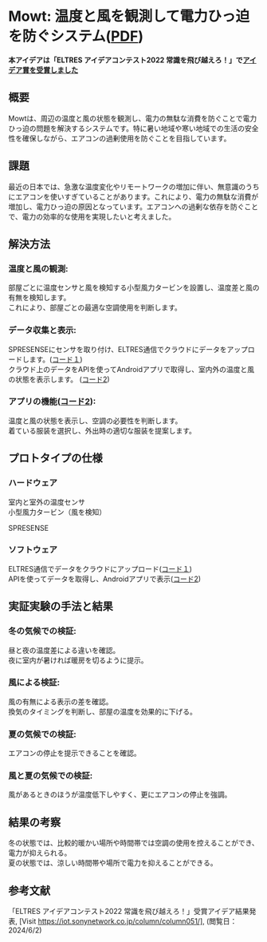 # Mowt: 温度と風を観測して電力ひっ迫を防ぐシステム([PDF](Mowt_slide.pdf))
**本アイデアは「ELTRES アイデアコンテスト2022 常識を飛び越えろ！」で[アイデア賞を受賞しました](https://iot.sonynetwork.co.jp/column/column051/)**

## 概要
Mowtは、周辺の温度と風の状態を観測し、電力の無駄な消費を防ぐことで電力ひっ迫の問題を解決するシステムです。特に暑い地域や寒い地域での生活の安全性を確保しながら、エアコンの過剰使用を防ぐことを目指しています。

## 課題
最近の日本では、急激な温度変化やリモートワークの増加に伴い、無意識のうちにエアコンを使いすぎていることがあります。これにより、電力の無駄な消費が増加し、電力ひっ迫の原因となっています。エアコンへの過剰な依存を防ぐことで、電力の効率的な使用を実現したいと考えました。

## 解決方法
### 温度と風の観測:
部屋ごとに温度センサと風を検知する小型風力タービンを設置し、温度差と風の有無を検知します。  
これにより、部屋ごとの最適な空調使用を判断します。
### データ収集と表示:
SPRESENSEにセンサを取り付け、ELTRES通信でクラウドにデータをアップロードします。([コード１](mowt_spresense))  
クラウド上のデータをAPIを使ってAndroidアプリで取得し、室内外の温度と風の状態を表示します。 ([コード2](mowt))
### アプリの機能([コード2](mowt)):
温度と風の状態を表示し、空調の必要性を判断します。  
着ている服装を選択し、外出時の適切な服装を提案します。

## プロトタイプの仕様
### ハードウェア
室内と室外の温度センサ  
小型風力タービン（風を検知）

SPRESENSE
### ソフトウェア
ELTRES通信でデータをクラウドにアップロード([コード１](mowt_spresense))  
APIを使ってデータを取得し、Androidアプリで表示([コード2](mowt))

## 実証実験の手法と結果
### 冬の気候での検証:
昼と夜の温度差による違いを確認。  
夜に室内が暑ければ暖房を切るように提示。
### 風による検証:
風の有無による表示の差を確認。  
換気のタイミングを判断し、部屋の温度を効果的に下げる。
### 夏の気候での検証:
エアコンの停止を提示できることを確認。
### 風と夏の気候での検証:
風があるときのほうが温度低下しやすく、更にエアコンの停止を強調。

## 結果の考察
冬の状態では、比較的暖かい場所や時間帯では空調の使用を控えることができ、電力が抑えられる。  
夏の状態では、涼しい時間帯や場所で電力を抑えることができる。

## 参考文献
「ELTRES アイデアコンテスト2022 常識を飛び越えろ！」受賞アイデア結果発表, [Visit https://iot.sonynetwork.co.jp/column/column051/], (閲覧日： 2024/6/2)

